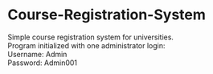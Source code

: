 # Course-Registration-System
Simple course registration system for universities. <br />
Program initialized with one administrator login: <br />
Username: Admin <br />
Password: Admin001
